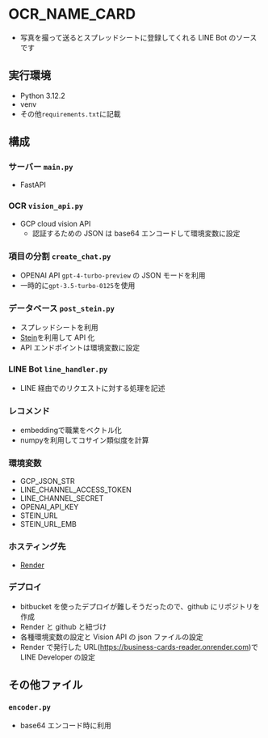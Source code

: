 # OCR_NAME_CARD

- 写真を撮って送るとスプレッドシートに登録してくれる LINE Bot のソースです

## 実行環境

- Python 3.12.2
- venv
- その他`requirements.txt`に記載

## 構成

### サーバー `main.py`

- FastAPI

### OCR `vision_api.py`

- GCP cloud vision API
  - 認証するための JSON は base64 エンコードして環境変数に設定

### 項目の分割 `create_chat.py`

- OPENAI API `gpt-4-turbo-preview` の JSON モードを利用
- 一時的に`gpt-3.5-turbo-0125`を使用

### データベース `post_stein.py`

- スプレッドシートを利用
- [Stein](https://steinhq.com/)を利用して API 化
- API エンドポイントは環境変数に設定

### LINE Bot `line_handler.py`

- LINE 経由でのリクエストに対する処理を記述

### レコメンド

- embeddingで職業をベクトル化
- numpyを利用してコサイン類似度を計算

### 環境変数

- GCP_JSON_STR
- LINE_CHANNEL_ACCESS_TOKEN
- LINE_CHANNEL_SECRET
- OPENAI_API_KEY
- STEIN_URL
- STEIN_URL_EMB

### ホスティング先

- [Render](https://render.com/)

### デプロイ

- bitbucket を使ったデプロイが難しそうだったので、github にリポジトリを作成
- Render と github と紐づけ
- 各種環境変数の設定と Vision API の json ファイルの設定
- Render で発行した URL(https://business-cards-reader.onrender.com)でLINE Developer の設定

## その他ファイル

### `encoder.py`

- base64 エンコード時に利用
